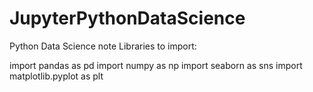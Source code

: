 # JupyterPythonDataScience
Python Data Science note
Libraries to import:

import pandas as pd
import numpy as np
import seaborn as sns
import matplotlib.pyplot as plt

